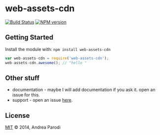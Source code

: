 # web-assets-cdn 



[![Build Status](https://secure.travis-ci.org/parroit/web-assets-cdn.png?branch=master)](http://travis-ci.org/parroit/web-assets-cdn) [![NPM version](https://badge-me.herokuapp.com/api/npm/web-assets-cdn.png)](http://badges.enytc.com/for/npm/web-assets-cdn) 

## Getting Started
Install the module with: `npm install web-assets-cdn`

```javascript
var web-assets-cdn = require('web-assets-cdn');
web-assets-cdn.awesome(); // "hello "
```

## Other stuff

* documentation - maybe I will add documentation if you ask it. open an issue for this.
* support - open an issue [here](https://github.com/parroit/web-assets-cdn/issues).

## License
[MIT](http://opensource.org/licenses/MIT) © 2014, Andrea Parodi